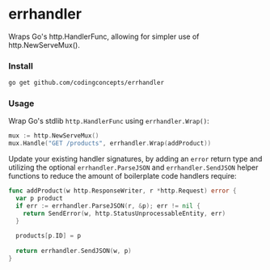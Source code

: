 # errhandler
Wraps Go's http.HandlerFunc, allowing for simpler use of http.NewServeMux().

### Install

```sh
go get github.com/codingconcepts/errhandler
```

### Usage

Wrap Go's stdlib `http.HandlerFunc` using `errhandler.Wrap()`:

```go
mux := http.NewServeMux()
mux.Handle("GET /products", errhandler.Wrap(addProduct))
```

Update your existing handler signatures, by adding an `error` return type and utilizing the optional `errhandler.ParseJSON` and `errhandler.SendJSON` helper functions to reduce the amount of boilerplate code handlers require:

```go
func addProduct(w http.ResponseWriter, r *http.Request) error {
  var p product
  if err := errhandler.ParseJSON(r, &p); err != nil {
    return SendError(w, http.StatusUnprocessableEntity, err)
  }
  
  products[p.ID] = p
  
  return errhandler.SendJSON(w, p)
}
```

